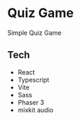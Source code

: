 # Quiz Game

Simple Quiz Game

## Tech

- React
- Typescript
- Vite
- Sass
- Phaser 3
- mixkit audio